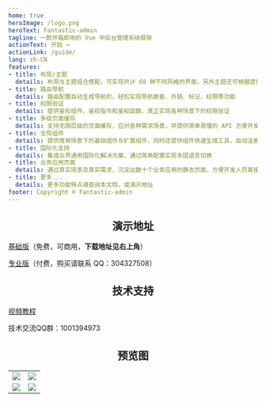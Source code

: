 ```yaml
---
home: true
heroImage: /logo.png
heroText: Fantastic-admin
tagline: 一款开箱即用的 Vue 中后台管理系统框架
actionText: 开始 →
actionLink: /guide/
lang: zh-CN
features:
- title: 布局/主题
  details: 布局与主题组合搭配，可实现共计 60 种不同风格的界面，另外主题还可根据提供的规则进行自定义扩展
- title: 路由导航
  details: 路由配置自动生成导航栏，轻松实现导航嵌套、外链、标记、权限等功能
- title: 权限验证
  details: 提供鉴权组件、鉴权指令和鉴权函数，真正实现各种场景下的权限验证
- title: 多级页面缓存
  details: 支持无限层级的页面缓存，应对各种需求场景，并提供简单易懂的 API 方便开发者快速集成
- title: 全局组件
  details: 提供常用场景下的基础组件与扩展组件，同时还提供组件快速生成工具，自动注册全局组件，提高开发效率
- title: 国际化支持
  details: 集成业界通用国际化解决方案，通过简单配置实现多国语言切换
- title: 业务应用页面
  details: 通过真实场景及真实需求，沉淀出数十个业务应用的静态页面，方便开发人员直接使用，后续将长期更新
- title: 更多...
  details: 更多功能特点请查阅本文档，或演示地址
footer: Copyright © Fantastic-admin
---
```


<h2 align="center">演示地址</h2>

[基础版](https://hooray.gitee.io/fantastic-admin/basic)（免费，可商用，**下载地址见右上角**）

[专业版](https://hooray.gitee.io/fantastic-admin/basic)（付费，购买请联系 QQ：304327508）

<h2 align="center">技术支持</h2>

[视频教程](https://space.bilibili.com/3079082/channel/detail?cid=156985)

技术交流QQ群：1001394973

<h2 align="center">预览图</h2>

<table>
	<tr>
		<td><img src="/fantastic-admin/preview1.png" /></td>
		<td><img src="/fantastic-admin/preview2.png" /></td>
	</tr>
	<tr>
		<td><img src="/fantastic-admin/preview3.png" /></td>
		<td><img src="/fantastic-admin/preview4.png" /></td>
	</tr>
</table>